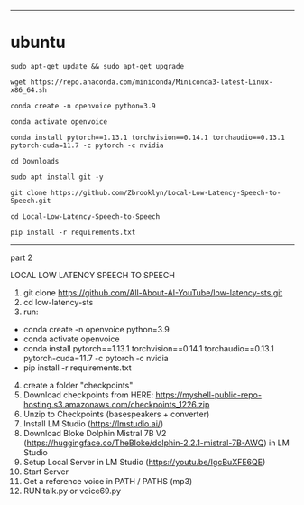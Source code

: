 

----------------------------------
# ubuntu

```
sudo apt-get update && sudo apt-get upgrade
```
```
wget https://repo.anaconda.com/miniconda/Miniconda3-latest-Linux-x86_64.sh
```

```
conda create -n openvoice python=3.9
```
```
conda activate openvoice
```
```
conda install pytorch==1.13.1 torchvision==0.14.1 torchaudio==0.13.1 pytorch-cuda=11.7 -c pytorch -c nvidia
```
```
cd Downloads
```
```
sudo apt install git -y
```
```
git clone https://github.com/Zbrooklyn/Local-Low-Latency-Speech-to-Speech.git
```
```
cd Local-Low-Latency-Speech-to-Speech
```
```
pip install -r requirements.txt
```


----------------------------------
part 2

LOCAL LOW LATENCY SPEECH TO SPEECH

1. git clone https://github.com/All-About-AI-YouTube/low-latency-sts.git
2. cd low-latency-sts
3. run:
- conda create -n openvoice python=3.9
- conda activate openvoice
- conda install pytorch==1.13.1 torchvision==0.14.1 torchaudio==0.13.1 pytorch-cuda=11.7 -c pytorch -c nvidia
- pip install -r requirements.txt
4. create a folder "checkpoints"
5. Download checkpoints from HERE: https://myshell-public-repo-hosting.s3.amazonaws.com/checkpoints_1226.zip
6. Unzip to Checkpoints (basespeakers + converter)
7. Install LM Studio (https://lmstudio.ai/)
8. Download Bloke Dolphin Mistral 7B V2 (https://huggingface.co/TheBloke/dolphin-2.2.1-mistral-7B-AWQ) in LM Studio
9. Setup Local Server in LM Studio (https://youtu.be/IgcBuXFE6QE)
10. Start Server
11. Get a reference voice in PATH / PATHS (mp3)
12. RUN talk.py or voice69.py

